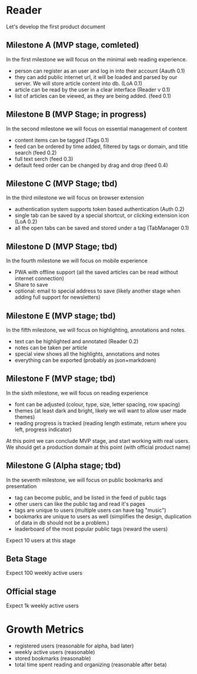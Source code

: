 # Reader
Let's develop the first product document

## Milestone A (MVP stage, comleted)
In the first milestone we will focus on the minimal web reading experience. 

- person can register as an user and log in into their account (Aauth 0.1)
- they can add public internet url, it will be loaded and parsed by our server. We will store article content into db. (LoA 0.1)
- article can be read by the user in a clear interface (Reader v 0.1)
- list of articles can be viewed, as they are being added. (feed 0.1)

## Milestone B (MVP Stage; in progress)
In the second milestone we will focus on essential management of content

- content items can be tagged (Tags 0.1)
- feed can be ordered by time added, filtered by tags or domain, and title search (feed 0.2)
- full text serch (feed 0.3)
- default feed order can be changed by drag and drop (feed 0.4)

## Milestone C (MVP Stage; tbd)
In the third milestone we will focus on browser extension

- authentication system supports token based authentication (Auth 0.2)
- single tab can be saved by a special shortcut, or clicking extension icon (LoA 0.2)
- all the open tabs can be saved and stored under a tag (TabManager 0.1)

## Milestone D (MVP Stage; tbd)
In the fourth milestone we will focus on mobile experience

- PWA with offline support (all the saved articles can be read without internet connection)
- Share to save
- optional: email to special address to save (likely another stage when adding full support for newsletters)

## Milestone E (MVP stage; tbd)
In the fifth milestone, we will focus on highlighting, annotations and notes.

- text can be highlighted and annotated (Reader 0.2)
- notes can be taken per article
- special view shows all the highlights, annotations and notes
- everything can be exported (probably as json+markdown)

## Milestone F (MVP stage; tbd)
In the sixth milestone, we will focus on reading experience

- font can be adjusted (colour, type, size, letter spacing, row spacing)
- themes (at least dark and bright, likely we will want to allow user made themes)
- reading progress is tracked (reading length estimate, return where you left, progress indicator)

At this point we can conclude MVP stage, and start working with real users.
We should get a production domain at this point (with official product name)

## Milestone G (Alpha stage; tbd)
In the seventh milestone, we will focus on public bookmarks and presentation

- tag can become public, and be listed in the feed of public tags
- other users can like the public tag and read it's pages
- tags are unique to users (multiple users can have tag "music")
- bookmarks are unique to users as well (simplifies the design, duplication of data in db should not be a problem.)
- leaderboard of the most popular public tags (reward the users)

Expect 10 users at this stage

## Beta Stage

Expect 100 weekly active users

## Official stage

Expect 1k weekly active users

# Growth Metrics
- registered users (reasonable for alpha, bad later)
- weekly active users (reasonable)
- stored bookmarks (reasonable)
- total time spent reading and organizing (reasonable after beta)